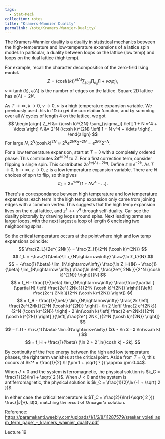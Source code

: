 ```yaml
---
tags:
  - Stat-Mech
collection: notes
title: "Kramers-Wannier Duality"
permalink: /note/Kramers-Wannier-Duality/
---
```

The Kramers-Wannier duality is a duality in statistical mechanics between the high-temperature and low-temperature expansions of a lattice spin model. In particular, a duality between loops on the lattice (low temp) and loops on the dual lattice (high temp). 

For example, recall the character decomposition of the zero-field Ising model.
$$
Z = (\cosh(k))^{e(\Lambda)} \sum_{\{\sigma_i\}} \prod_{e_{ij}} (1 + v\sigma_i \sigma_j),
$$
$v = \tanh(k)$, $e(\Lambda)$ is the number of edges on the lattice. Square 2D lattice has $e(\Lambda) = 2N$.

As $T\rightarrow\infty$, $k\rightarrow 0$, $v\rightarrow 0$, $v$ is a high temperature expansion variable. We previously used this in 1D to get the correlation function, and by summing over all $N$ cycles of length 4 on the lattice, we got
$$
\begin{align}
Z_H &= (\cosh k)^{2N} \sum_{\sigma_i} \left[ 1 + N v^4 + \ldots \right] \\
&= 2^N (\cosh k)^{2N} \left[ 1 + N v^4 + \ldots \right].
\end{align}
$$
For large $N$, $2^N (\cosh k)^{2N} \approx 2^N e^{ 2Nk } 2^{-2N} = e^{ 2Nk } 2^{-N}$.

For a low temperature expansion, start at $T=0$ with a completely ordered phase. This contributes $2e^{ke(\Lambda)}$ to $Z$.
For a first correction term, consider flipping a single spin. This contributes $2e^{ke(\Lambda)-2kq}$. Define $z\equiv e^{ -2k }$. As $T\rightarrow 0$, $k\rightarrow \infty$, $z \rightarrow 0$, $z$ is a low temperature expansion variable. 
There are $N$ choices of spin to flip, so this gives
$$
Z_L = 2 e^{2Nk} \left[ 1 + N z^4 + \ldots \right].
$$

There's a correspondance between high temperature and low temperature expansions: each term in the high temp expansion only came from joining edges with a common vertex. This suggests that the high temp expansion lives on the dual lattice, and $z^4 \leftrightarrow v^4$ through self-duality. Can see the duality pictorally by drawing loops around spins. Next leading terms are larger loops, with the next largest a loop of length 6 enclosing two neighboring spins.

So the critical temperature occurs at the point where high and low temp expansions coincide:
$$
\frac{Z_L}{2e^{ 2Nk }} = \frac{Z_H}{2^N (\cosh k)^{2N}}
$$
$$
f_L = -\frac{1}{\beta}\lim_{N\rightarrow\infty} \frac{\ln Z_L}{N}
$$
$$
= -\frac{1}{\beta} \lim_{N\rightarrow\infty} \frac{\ln Z_H}{N} - \frac{1}{\beta} \lim_{N\rightarrow \infty} \frac{\ln \left[ \frac{2e^{ 2Nk }}{2^N (\cosh k)^{2N}} \right]}{N} 
$$
$$
= f_H - \frac{1}{\beta} \lim_{N\rightarrow\infty} \frac{\frac{\partial }{\partial N} \left[ \frac{2e^{ 2Nk }}{2^N (\cosh k)^{2N}} \right]}{\left[ \frac{2e^{ 2Nk }}{2^N (\cosh k)^{2N}} \right]}
$$
$$
= f_H - \frac{1}{\beta} \lim_{N\rightarrow\infty} \frac{ 2k \left[ \frac{2e^{2Nk}}{2^N (\cosh k)^{2N}} \right] - \ln 2 \left[ \frac{2 e^{2Nk}}{2^N (\cosh k)^{2N}} \right] - 2 \ln(\cosh k) \left[ \frac{2 e^{2Nk}}{2^N (\cosh k)^{2N}} \right] }{\left[ \frac{2e^{ 2Nk }}{2^N (\cosh k)^{2N}} \right]}
$$
$$
= f_H - \frac{1}{\beta} \lim_{N\rightarrow\infty} (2k - \ln 2  - 2 \ln(\cosh k) )
$$
$$
= f_H + \frac{1}{\beta} (\ln 2  + 2 \ln(\cosh k) - 2k).
$$

By continuity of the free energy between the high and low temperature phases, the right term vanishes at the critical point. Aside from $T = 0$, this occurs at $k^* = \frac{1}{2} \ln(\pm 1 + \sqrt{ 2 }) \approx \pm 0.44$. 

When $J > 0$ and the system is ferromagnetic, the physical solution is $k_C = \frac{1}{2}\ln(1 + \sqrt{ 2 })$. When $J < 0$ and the system is antiferromagnetic, the physical solution is $k_C = \frac{1}{2}\ln (-1 + \sqrt{ 2 })$.

In either case, the critical temperature is $T_C = \frac{2}{\ln(1+\sqrt{ 2 })} \frac{|J|}{k_B}$, matching the result of Onsager's solution.

Reference:
https://paramekanti.weebly.com/uploads/1/1/2/8/11287579/sreekar_voleti_asm_term_paper_-_kramers_wannier_duality.pdf

Lecture 19